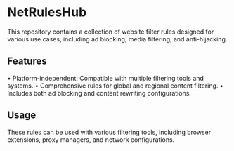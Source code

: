 # NetRulesHub

This repository contains a collection of website filter rules designed for various use cases, including ad blocking, media filtering, and anti-hijacking.

## Features
• Platform-independent: Compatible with multiple filtering tools and systems.
• Comprehensive rules for global and regional content filtering.
• Includes both ad blocking and content rewriting configurations.

## Usage
These rules can be used with various filtering tools, including browser extensions, proxy managers, and network configurations. 
